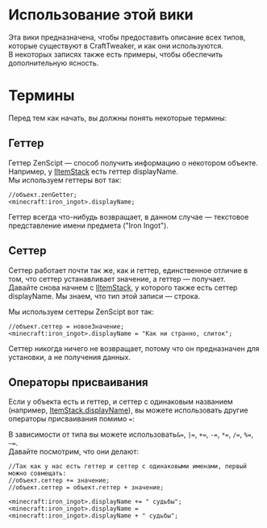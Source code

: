 # Использование этой вики

Эта вики предназначена, чтобы предоставить описание всех типов, которые существуют в CraftTweaker, и как они используются.  
В некоторых записях также есть примеры, чтобы обеспечить дополнительную ясность.

# Термины

Перед тем как начать, вы должны понять некоторые термины:

## Геттер

Геттер ZenScipt &mdash; способ получить информацию о некотором объекте. Например, у [IItemStack](/Vanilla/Items/IItemStack/) есть геттер displayName.  
Мы используем геттеры вот так:

```zenscript
//объект.zenGetter;
<minecraft:iron_ingot>.displayName;
```

Геттер всегда что-нибудь возвращает, в данном случае &mdash; текстовое представление имени предмета ("Iron Ingot").

## Сеттер

Сеттер работает почти так же, как и геттер, единственное отличие в том, что сеттер устанавливает значение, а геттер &mdash; получает.  
Давайте снова начнем с [IItemStack](/Vanilla/Items/IItemStack/), у которого также есть сеттер displayName. Мы знаем, что тип этой записи &mdash; строка.

Мы используем сеттеры ZenScipt вот так:

```zenscript
//объект.сеттер = новоеЗначение;
<minecraft:iron_ingot>.displayName = "Как ни странно, слиток";
```

Сеттер никогда ничего не возвращает, потому что он предназначен для установки, а не получения данных.

## Операторы присваивания

Если у объекта есть и геттер, и сеттер с одинаковым названием (например, [ItemStack.displayName](/Vanilla/Items/IItemStack/)), вы можете использовать другие операторы присваивания помимо `=`:

В зависимости от типа вы можете использовать`&=`, `|=`, `+=`, `-=`, `*=`, `/=`, `%=`, `~=`.  
Давайте посмотрим, что они делают:

```zenscript
//Так как у нас есть геттер и сеттер с одинаковыми именами, первый можно совмещать:
//объект.сеттер += значение;
//объект.сеттер = объект.геттер + значение;

<minecraft:iron_ingot>.displayName += " судьбы";
<minecraft:iron_ingot>.displayName = <minecraft:iron_ingot>.displayName + " судьбы";
```